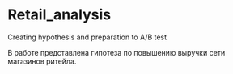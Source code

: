 # Retail_analysis
Creating hypothesis and preparation to A/B test

В работе представлена гипотеза по повышению выручки сети магазинов ритейла. 
